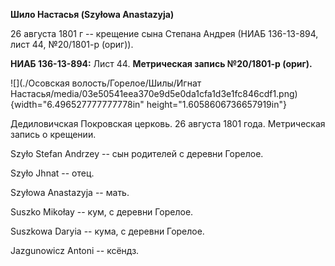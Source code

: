 **Шило Настасья (Szyłowa Anastazyja)**

26 августа 1801 г -- крещение сына Степана Андрея (НИАБ 136-13-894, лист
44, №20/1801-р (ориг)).

**НИАБ 136-13-894:** Лист 44. **Метрическая запись №20/1801-р (ориг).**

![](./Осовская волость/Горелое/Шилы/Игнат Настасья/media/03e50541eea370e9d5e0da1cfa1d3e1fc846cdf1.png){width="6.496527777777778in"
height="1.6058606736657919in"}

Дедиловичская Покровская церковь. 26 августа 1801 года. Метрическая
запись о крещении.

Szyło Stefan Andrzey -- сын родителей с деревни Горелое.

Szyło Jhnat -- отец.

Szyłowa Anastazyja -- мать.

Suszko Mikołay -- кум, с деревни Горелое.

Suszkowa Daryia -- кума, с деревни Горелое.

Jazgunowicz Antoni -- ксёндз.
